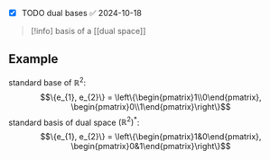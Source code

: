 - [x] TODO dual bases ✅ 2024-10-18

>[!info] basis of a [[dual space]]

## Example

standard base of $\mathbb{R}^{2}$: $$\{e_{1}, e_{2}\} = \left\{\begin{pmatrix}1\\0\end{pmatrix}, \begin{pmatrix}0\\1\end{pmatrix}\right\}$$
standard basis of dual space $(\mathbb{R}^{2})^{*}$:
$$\{e_{1}, e_{2}\} = \left\{\begin{pmatrix}1&0\end{pmatrix}, \begin{pmatrix}0&1\end{pmatrix}\right\}$$
